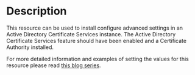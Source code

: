 # Description

This resource can be used to install configure advanced settings in an Active
Directory Certificate Services instance. The Active Directory Certificate Services
feature should have been enabled and a Certificate Authority installed.

For more detailed information and examples of setting the values for this resource
please read [this blog series](https://blogs.technet.microsoft.com/xdot509/2013/03/22/installing-a-two-tier-pki-hierarchy-in-windows-server-2012-wrap-up/).
